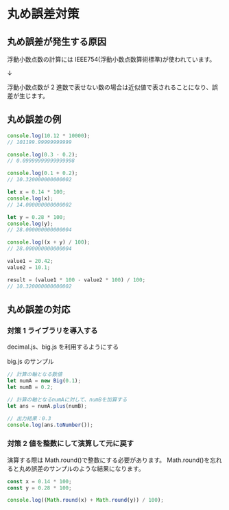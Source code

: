 # 丸め誤差対策

## 丸め誤差が発生する原因

浮動小数点数の計算には IEEE754(浮動小数点数算術標準)が使われています。

↓

浮動小数点数が 2 進数で表せない数の場合は近似値で表されることになり、誤差が生じます。

## 丸め誤差の例

```js
console.log(10.12 * 10000);
// 101199.99999999999
```

```js
console.log(0.3 - 0.2);
// 0.09999999999999998
```

```js
console.log(0.1 + 0.2);
// 10.320000000000002
```

```js
let x = 0.14 * 100;
console.log(x);
// 14.000000000000002

let y = 0.28 * 100;
console.log(y);
// 28.000000000000004

console.log((x + y) / 100);
// 28.000000000000004
```

```js
value1 = 20.42;
value2 = 10.1;

result = (value1 * 100 - value2 * 100) / 100;
// 10.320000000000002
```

## 丸め誤差の対応

### 対策 1 ライブラリを導入する

decimal.js、big.js を利用するようにする

big.js のサンプル

```js
// 計算の軸となる数値
let numA = new Big(0.1);
let numB = 0.2;

// 計算の軸となるnumAに対して、numBを加算する
let ans = numA.plus(numB);

// 出力結果：0.3
console.log(ans.toNumber());
```

### 対策 2 値を整数にして演算して元に戻す

演算する際は Math.round()で整数にする必要があります。
Math.round()を忘れると丸め誤差のサンプルのような結果になります。

```js
const x = 0.14 * 100;
const y = 0.28 * 100;

console.log((Math.round(x) + Math.round(y)) / 100);
```
